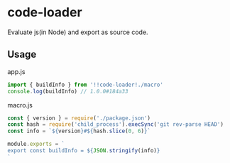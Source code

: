 # code-loader
Evaluate js(in Node) and export as source code.


## Usage

app.js
```js
import { buildInfo } from '!!code-loader!./macro'
console.log(buildInfo) // 1.0.0#184a33
```

macro.js
```js
const { version } = require('./package.json')
const hash = require('child_process').execSync('git rev-parse HEAD')
const info = `${version}#${hash.slice(0, 6)}`

module.exports = `
export const buildInfo = ${JSON.stringify(info)}
`
```

